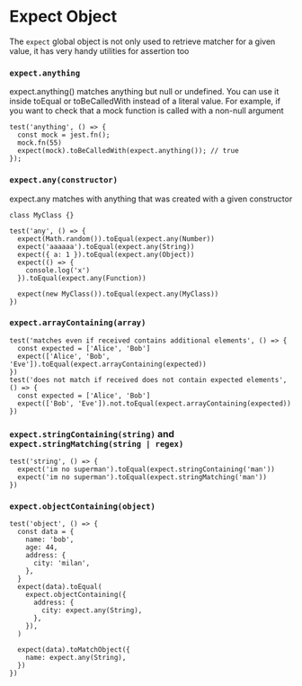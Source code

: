 # Expect Object

The `expect` global object is not only used to retrieve matcher for a given value, it has very handy utilities for assertion too

### `expect.anything`

expect.anything() matches anything but null or undefined. You can use it inside toEqual or toBeCalledWith instead of a literal value. For example, if you want to check that a mock function is called with a non-null argument

```
test('anything', () => {
  const mock = jest.fn();
  mock.fn(55)
  expect(mock).toBeCalledWith(expect.anything()); // true
});
```

### `expect.any(constructor)`

expect.any matches with anything that was created with a given constructor

```
class MyClass {}

test('any', () => {
  expect(Math.random()).toEqual(expect.any(Number))
  expect('aaaaaa').toEqual(expect.any(String))
  expect({ a: 1 }).toEqual(expect.any(Object))
  expect(() => {
    console.log('x')
  }).toEqual(expect.any(Function))

  expect(new MyClass()).toEqual(expect.any(MyClass))
})
```

### `expect.arrayContaining(array)`

```
test('matches even if received contains additional elements', () => {
  const expected = ['Alice', 'Bob']
  expect(['Alice', 'Bob', 'Eve']).toEqual(expect.arrayContaining(expected))
})
test('does not match if received does not contain expected elements', () => {
  const expected = ['Alice', 'Bob']
  expect(['Bob', 'Eve']).not.toEqual(expect.arrayContaining(expected))
})
```

### `expect.stringContaining(string)` and `expect.stringMatching(string | regex)`

```
test('string', () => {
  expect('im no superman').toEqual(expect.stringContaining('man'))
  expect('im no superman').toEqual(expect.stringMatching('man'))
})
```

### `expect.objectContaining(object)`

```
test('object', () => {
  const data = {
    name: 'bob',
    age: 44,
    address: {
      city: 'milan',
    },
  }
  expect(data).toEqual(
    expect.objectContaining({
      address: {
        city: expect.any(String),
      },
    }),
  )

  expect(data).toMatchObject({
    name: expect.any(String),
  })
})
```
